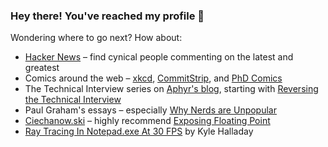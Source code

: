 ### Hey there! You've reached my profile 🎉

Wondering where to go next? How about:
 - [Hacker News](https://news.ycombinator.com) – find cynical people commenting on the latest and greatest
 - Comics around the web – [xkcd](https://xkcd.com), [CommitStrip](https://www.commitstrip.com), and [PhD Comics](https://phdcomics.com/)
 - The Technical Interview series on [Aphyr's blog](https://aphyr.com/posts), starting with [Reversing the Technical Interview](https://aphyr.com/posts/340-reversing-the-technical-interview)
 - Paul Graham's essays – especially [Why Nerds are Unpopular](http://www.paulgraham.com/nerds.html)
 - [Ciechanow.ski](https://ciechanow.ski) – highly recommend [Exposing Floating Point](https://ciechanow.ski/exposing-floating-point/)
 - [Ray Tracing In Notepad.exe At 30 FPS](http://kylehalladay.com/blog/2020/05/20/Rendering-With-Notepad.html) by Kyle Halladay
<!--
**radiantly/radiantly** is a ✨ _special_ ✨ repository because its `README.md` (this file) appears on your GitHub profile.

Here are some ideas to get you started:

- 🔭 I’m currently working on ...
- 🌱 I’m currently learning ...
- 👯 I’m looking to collaborate on ...
- 🤔 I’m looking for help with ...
- 💬 Ask me about ...
- 📫 How to reach me: ...
- 😄 Pronouns: ...
- ⚡ Fun fact: ...
-->
